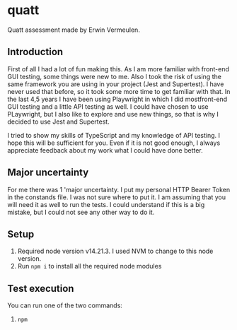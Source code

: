 # quatt


Quatt assessment made by Erwin Vermeulen.

## Introduction
First of all I had a lot of fun making this. As I am more familiar with front-end GUI testing, some things were new to me. Also I took the risk of using the same
framework you are using in your project (Jest and Supertest). I have never used that before, so it took some more time to get familiar with that. In the last 
4,5 years I have been using Playwright in which I did mostfront-end GUI testing and a little API testing as well. I could have chosen to use PLaywright, but
I also like to explore and use new things, so that is why I decided to use Jest and Supertest.

I tried to show my skills of TypeScript and my knowledge of API testing. I hope this will be sufficient for you. Even if it is not good enough, I always appreciate
feedback about my work what I could have done better.

## Major uncertainty
For me there was 1 'major uncertainty. I put my personal HTTP Bearer Token in the constands file. I was not sure where to put it. I am assuming that you will need 
it as well to run the tests. I could understand if this is a big mistake, but I could not see any other way to do it.

## Setup
1. Required node version v14.21.3. I used NVM to change to this node version.
2. Run `npm i` to install all the required node modules

## Test execution
You can run one of the two commands:
1. `npm `
